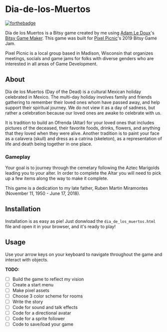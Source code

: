 # Dia-de-los-Muertos

[![forthebadge](https://forthebadge.com/images/badges/built-with-love.svg)](https://forthebadge.com)

Día de los Muertos is a Bitsy game created by me using [Adam Le Doux](https://twitter.com/adamledoux)'s [Bitsy Game Maker](https://ledoux.itch.io/bitsy). This game was built for [Pixel Picnic](https://www.facebook.com/pixelpicnic/)'s 2019 Bitsy Game Jam. 

Pixel Picnic is a local group based in Madison, Wisconsin that organizes meetings, socials and game jams for folks with diverse genders who are interested in all areas of Game Development.

## About
Día de los Muertos (Day of the Dead) is a cultural Mexican holiday celebrated in Mexico. The multi-day holiday involves family and friends gathering to remember their loved ones whom have passed away, and help support their spiritual journey. We do not view it as a day of sadness, but rather a celebration because our loved ones are awake to celebrate with us.

It is tradition to build an Ofrenda (Altar) for your loved ones that includes pictures of the deceased, their favorite foods, drinks, flowers, and anything that they loved when they were alive. Another tradition is to paint your face as a calavera (skull) and dress as a catrina (skeleton), as a representation of life and death being together in one place.

### Gameplay
Your goal is to journey through the cemetary following the Aztec Marigolds leading you to your alter. In order to complete the Altar you will need to pick up a few items along the way to make it complete. 

This game is a dedication to my late father, Ruben Martin Miramontes (November 11, 1950 - June 17, 2018).

## Installation 
Installation is as easy as pie! Just donwload the ``dia_de_los_muertos.html`` file and open it in your browser, and it's ready to play!

## Usage
Use your arrow keys on your keyboard to navigate throughout the game and interact with objects.

**TODO:** 

- [ ] Build the game to reflect my vision
- [ ] Create a start menu
- [ ] Make pixel assets
- [ ] Choose 3 color scheme for rooms
- [ ] Write the story
- [ ] Code for sound and talk effects
- [ ] Code for a directional avatar
- [ ] Code for a sprite follower
- [ ] Code to save/load your game
